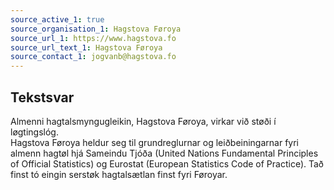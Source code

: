 ```yaml
---
source_active_1: true
source_organisation_1: Hagstova Føroya
source_url_1: https://www.hagstova.fo
source_url_text_1: Hagstova Føroya
source_contact_1: jogvanb@hagstova.fo
---
```

## Tekstsvar  
Almenni hagtalsmyngugleikin, Hagstova Føroya, virkar við støði í løgtingslóg.  
Hagstova Føroya heldur seg til grundreglurnar og leiðbeiningarnar fyri almenn hagtøl hjá Sameindu Tjóða (United Nations Fundamental Principles of Official Statistics) og Eurostat (European Statistics Code of Practice). Tað finst tó eingin serstøk hagtalsætlan finst fyri Føroyar.
